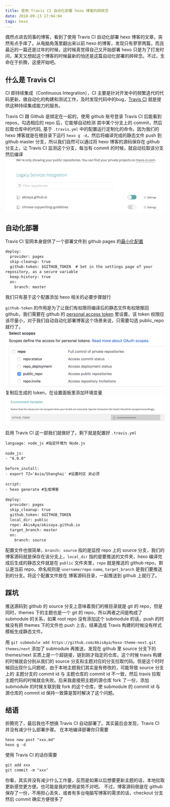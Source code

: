 ```yaml
---
title: 使用 Travis CI 自动化部署 hexo 博客的碎碎念
date: 2018-09-13 17:04:04
tags: hexo
---
```


偶然点进去同事的博客，看到了使用 Travis CI 自动化部署 hexo 博客的文章，突然有点手痒了。从电脑角落里翻出来以前 hexo 的博客，发现只有寥寥两篇，而且最近的一篇还是过年的时候，这时候真觉得自己又开始部署 hexo 只是为了打发时间，某天又想起这个博客的时候最新的怕还是这篇自动化部署的碎碎念。不过，生命在于折腾，这便开始吧。
<!-- more -->

## 什么是 Travis CI 
CI 即持续集成（Continuous Integration），CI 主要是针对开发中的频繁迭代的代码更新，做自动化的构建和测试工作，及时发现代码中的bug，[Travis CI](https://travis-ci.org/) 就是提供这种持续集成能力的服务。

Travis CI 跟 Github 是绑定在一起的，使用 github 账号登录 Travis CI 后能看到 repos，勾选相应的 repo 后，它能够自动检测 其中某个分支上的 commit，然后拉取仓库中的代码, 基于 `.travis.yml` 中的配置运行定制化的命令。因为我们的 hexo 博客就是在根目录下运行 `hexo g -d`，然后将编译完成的静态文件 push 到 github master 分支，所以我们自然可以通过将 hexo 博客的源码保存在 github 分支上，让 Travis CI 监测这个分支，每当有 commit 的时候，就自动拉取该分支然后编译
![](./使用Travis-CI-自动化部署-hexo-博客/travis_dashboard.png)

## 自动化部署
Travis CI 官网本身提供了一个部署文件到 github pages 的[最小化配置](https://docs.travis-ci.com/user/deployment/pages/)
```
deploy:
  provider: pages
  skip-cleanup: true
  github-token: $GITHUB_TOKEN  # Set in the settings page of your repository, as a secure variable
  keep-history: true
  on:
    branch: master
```
我们只有基于这个配置添加 hexo 相关的必要步骤就行

`github-token` 的作用是为了让我们有权限将编译后的静态文件有权限推回 github，我们需要在 github 的 [personal access token](https://github.com/settings/tokens) 里设置，该 token 权限应该尽量小，对于我们自动自动化部署博客这个场景来说，只需要勾选 public_repo 就行了。
![](./使用Travis-CI-自动化部署-hexo-博客/repo_token.png)
复制后生成的 token，在设置面板里添加环境变量
![](./使用Travis-CI-自动化部署-hexo-博客/env.png)

启用 Travis CI 这一部我们就做好了，剩下就是配置好 `.travis.yml`
```
language: node_js #指定环境为 Node.js

node_js:
- "6.0.0"

before_install:
- export TZ='Asia/Shanghai' #设置时区 非必须

script:
- hexo generate #生成博客

deploy:
  provider: pages
  skip_cleanup: true
  github_token: $GITHUB_TOKEN
  local_dir: public
  repo: AkisAya/akisaya.github.io
  target_branch: master
  on:
    branch: source
```
配置文件也很简单，`branch: source` 指的是监控 repo 上的 source 分支，我们的博客源码就是保存在该分支上，`local_dir` 指的是要推送的文件夹，hexo 编译完成后生成的静态文件就是在 `public` 文件夹里，`repo` 就是推送的 github repo，默认是当前 repo，命名规则是 `username/repo-name`, `target_branch` 是我们要推送到的分支。将这个配置文件放在 博客源码目录，一起推送到 github 上就行了。

## 踩坑
推送源码到 github 的 source 分支上意味着我们的根目录就是 git 的 repo，但是同时，themes 下的主题也是一个 git 的 repo，所以两者之间是构成了 submodule 的关系，如果 root repo 没有添加这个 submodule 的话，push 的时候没有把 themes 下的文件也 push 上去，结果造成 Travis 构建的时候没有样式模板生成静态文件。

用 `git submodule add https://github.com/AkisAya/hexo-theme-next.git themes/next` 添加了 submodule 再推送，发现在 github 里 source 分支下的 themes/next 实质上是一个超链接，链到刚才指定的仓库，这个时候 travis 构建的时候就会分别从我们的 source 分支和主题对应的分支拉取代码。但是这个时时候回出现什么问题呢，由于本地主题我们其实是有修改的，可能导致 source 分支上的 主题分支的 commit id 与 主题仓库的 commit id 不一致，然后 travis 拉取主题代码的时候就会失败。后来我直接把主题的源仓库 fork 了一份，添加 submodule 的时候关联到我 fork 的这个仓库，使 submodule 的 commit id 与 源仓库的 commit id 保持一致算是暂时解决了这个问题。

## 结语
折腾完了，最后我也不想搞 Travis CI 自动部署了。其实最后会发现，Travis CI 并没有减少什么部署步骤。
在本地编译部署你只需要
```
hexo new post "xxx.md"
hexo g -d
```
使用 Travis CI 的话你需要
```
git add xxx
git commit -m "xxx"
```
你看，其实并没有减少什么工作量，反而是如果以后想要更新主题的话，本地拉取更新感觉更方便。也可能是我的使用姿势不对吧。
不过，博客源码倒是在 github 保存了一份，不用担心丢失，或者有多台电脑写博客的需求的话，checkout 分支然后 commit 确实方便很多了





